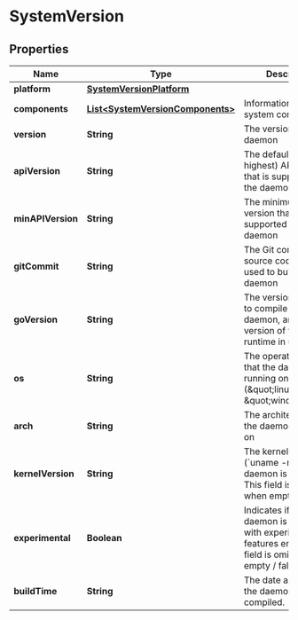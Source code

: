 
# SystemVersion

## Properties
Name | Type | Description | Notes
------------ | ------------- | ------------- | -------------
**platform** | [**SystemVersionPlatform**](SystemVersionPlatform.md) |  |  [optional]
**components** | [**List&lt;SystemVersionComponents&gt;**](SystemVersionComponents.md) | Information about system components  |  [optional]
**version** | **String** | The version of the daemon |  [optional]
**apiVersion** | **String** | The default (and highest) API version that is supported by the daemon  |  [optional]
**minAPIVersion** | **String** | The minimum API version that is supported by the daemon  |  [optional]
**gitCommit** | **String** | The Git commit of the source code that was used to build the daemon  |  [optional]
**goVersion** | **String** | The version Go used to compile the daemon, and the version of the Go runtime in use.  |  [optional]
**os** | **String** | The operating system that the daemon is running on (\&quot;linux\&quot; or \&quot;windows\&quot;)  |  [optional]
**arch** | **String** | The architecture that the daemon is running on  |  [optional]
**kernelVersion** | **String** | The kernel version (&#x60;uname -r&#x60;) that the daemon is running on.  This field is omitted when empty.  |  [optional]
**experimental** | **Boolean** | Indicates if the daemon is started with experimental features enabled.  This field is omitted when empty / false.  |  [optional]
**buildTime** | **String** | The date and time that the daemon was compiled.  |  [optional]



